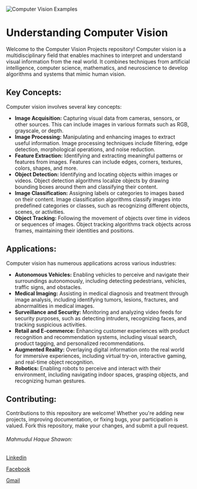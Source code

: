 ![Computer Vision Examples](https://raw.githubusercontent.com/example-user/computer-vision-repo/main/images/computer-vision-examples-article-scaled-1200x628.jpg)

<!DOCTYPE html>
<html lang="en">
<head>
<meta charset="UTF-8">
<meta name="viewport" content="width=device-width, initial-scale=1.0">
</head>
<body>

<h1>Understanding Computer Vision</h1>

<p>Welcome to the Computer Vision Projects repository! Computer vision is a multidisciplinary field that enables machines to interpret and understand visual information from the real world. It combines techniques from artificial intelligence, computer science, mathematics, and neuroscience to develop algorithms and systems that mimic human vision.</p>

<h2>Key Concepts:</h2>

<p>Computer vision involves several key concepts:</p>

<ul>
  <li><strong>Image Acquisition:</strong> Capturing visual data from cameras, sensors, or other sources. This can include images in various formats such as RGB, grayscale, or depth.</li>
  <li><strong>Image Processing:</strong> Manipulating and enhancing images to extract useful information. Image processing techniques include filtering, edge detection, morphological operations, and noise reduction.</li>
  <li><strong>Feature Extraction:</strong> Identifying and extracting meaningful patterns or features from images. Features can include edges, corners, textures, colors, shapes, and more.</li>
  <li><strong>Object Detection:</strong> Identifying and locating objects within images or videos. Object detection algorithms localize objects by drawing bounding boxes around them and classifying their content.</li>
  <li><strong>Image Classification:</strong> Assigning labels or categories to images based on their content. Image classification algorithms classify images into predefined categories or classes, such as recognizing different objects, scenes, or activities.</li>
  <li><strong>Object Tracking:</strong> Following the movement of objects over time in videos or sequences of images. Object tracking algorithms track objects across frames, maintaining their identities and positions.</li>
</ul>

<h2>Applications:</h2>

<p>Computer vision has numerous applications across various industries:</p>

<ul>
  <li><strong>Autonomous Vehicles:</strong> Enabling vehicles to perceive and navigate their surroundings autonomously, including detecting pedestrians, vehicles, traffic signs, and obstacles.</li>
  <li><strong>Medical Imaging:</strong> Assisting in medical diagnosis and treatment through image analysis, including identifying tumors, lesions, fractures, and abnormalities in medical images.</li>
  <li><strong>Surveillance and Security:</strong> Monitoring and analyzing video feeds for security purposes, such as detecting intruders, recognizing faces, and tracking suspicious activities.</li>
  <li><strong>Retail and E-commerce:</strong> Enhancing customer experiences with product recognition and recommendation systems, including visual search, product tagging, and personalized recommendations.</li>
  <li><strong>Augmented Reality:</strong> Overlaying digital information onto the real world for immersive experiences, including virtual try-on, interactive gaming, and real-time object recognition.</li>
  <li><strong>Robotics:</strong> Enabling robots to perceive and interact with their environment, including navigating indoor spaces, grasping objects, and recognizing human gestures.</li>
</ul>

<h2>Contributing:</h2>

<p>Contributions to this repository are welcome! Whether you're adding new projects, improving documentation, or fixing bugs, your participation is valued. Fork this repository, make your changes, and submit a pull request.</p>




<h6>Mahmudul Haque Shawon:</h6>
<p><a href="https://www.linkedin.com/in/mahmudulhaque600/">Linkedin</a></p>
<p><a href="https://web.facebook.com/profile.php?id=100076803278386">Facebook</a></p>
<p><a href="haquemahmudul600@gmail.com">Gmail</a></p>

</body>
</html>
